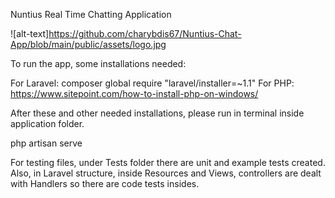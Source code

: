 Nuntius Real Time Chatting Application

![alt-text]https://github.com/charybdis67/Nuntius-Chat-App/blob/main/public/assets/logo.jpg

To run the app, some installations needed:

For Laravel: composer global require "laravel/installer=~1.1"
For PHP: https://www.sitepoint.com/how-to-install-php-on-windows/

After these and other needed installations, please run in terminal inside application folder. 

php artisan serve

For testing files, under Tests folder there are unit and example tests created. Also, in Laravel structure, inside Resources and Views, controllers are dealt with Handlers so there are code tests insides. 
